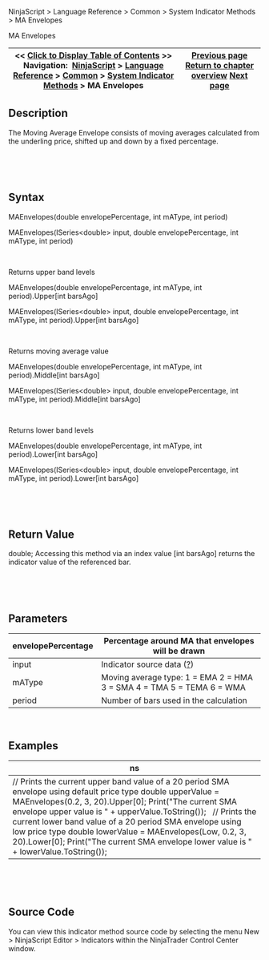 ﻿


NinjaScript \> Language Reference \> Common \> System Indicator Methods \> MA Envelopes






















MA Envelopes







| \<\< [Click to Display Table of Contents](maenvelopes.md) \>\> **Navigation:**     [NinjaScript](ninjascript.md) \> [Language Reference](language_reference_wip.md) \> [Common](common.md) \> [System Indicator Methods](indicators.md) \> MA Envelopes | [Previous page](linear_regression_slope.md) [Return to chapter overview](indicators.md) [Next page](maximum_max.md) |
| --- | --- |











## Description


The Moving Average Envelope consists of moving averages calculated from the underling price, shifted up and down by a fixed percentage.


 


 


## Syntax


MAEnvelopes(double envelopePercentage, int mAType, int period)


MAEnvelopes(ISeries\<double\> input, double envelopePercentage, int mAType, int period)


 


Returns upper band levels


MAEnvelopes(double envelopePercentage, int mAType, int period).Upper\[int barsAgo]


MAEnvelopes(ISeries\<double\> input, double envelopePercentage, int mAType, int period).Upper\[int barsAgo]


 


Returns moving average value


MAEnvelopes(double envelopePercentage, int mAType, int period).Middle\[int barsAgo]


MAEnvelopes(ISeries\<double\> input, double envelopePercentage, int mAType, int period).Middle\[int barsAgo]


 


Returns lower band levels


MAEnvelopes(double envelopePercentage, int mAType, int period).Lower\[int barsAgo]


MAEnvelopes(ISeries\<double\> input, double envelopePercentage, int mAType, int period).Lower\[int barsAgo]


 


 


## Return Value


double; Accessing this method via an index value \[int barsAgo] returns the indicator value of the referenced bar.


 


 


## Parameters




| envelopePercentage | Percentage around MA that envelopes will be drawn |
| --- | --- |
| input | Indicator source data ([?](valid_input_data_for_indicator.md)) |
| mAType | Moving average type: 1 \= EMA 2 \= HMA 3 \= SMA 4 \= TMA 5 \= TEMA 6 \= WMA |
| period | Number of bars used in the calculation |



 


## 


## Examples




| ns |
| --- |
| // Prints the current upper band value of a 20 period SMA envelope using default price type double upperValue \= MAEnvelopes(0\.2, 3, 20).Upper\[0]; Print("The current SMA envelope upper value is " \+ upperValue.ToString());   // Prints the current lower band value of a 20 period SMA envelope using low price type double lowerValue \= MAEnvelopes(Low, 0\.2, 3, 20).Lower\[0]; Print("The current SMA envelope lower value is " \+ lowerValue.ToString()); |



 


 


## Source Code


You can view this indicator method source code by selecting the menu New \> NinjaScript Editor \> Indicators within the NinjaTrader Control Center window.








